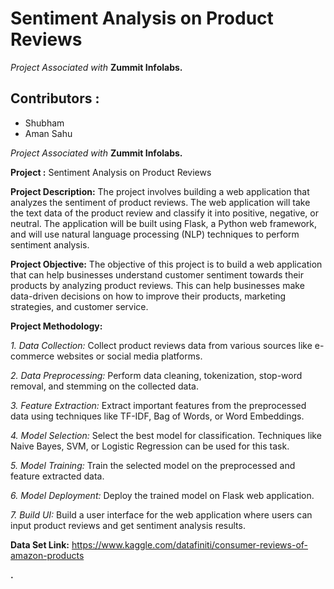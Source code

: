 # Sentiment Analysis on Product Reviews
*Project Associated with* **Zummit Infolabs.**

## Contributors :
* Shubham
* Aman Sahu

*Project Associated with* **Zummit Infolabs.**

**Project :** Sentiment Analysis on Product Reviews

**Project Description:**
The project involves building a web application that analyzes the sentiment of product reviews. The web application will take the text data of the product review and classify it into positive, negative, or neutral. The application will be built using Flask, a Python web framework, and will use natural language processing (NLP) techniques to perform sentiment analysis.

**Project Objective:**
The objective of this project is to build a web application that can help businesses understand customer sentiment towards their products by analyzing product reviews. This can help businesses make data-driven decisions on how to improve their products, marketing strategies, and customer service.

**Project Methodology:**

*1. Data Collection:* Collect product reviews data from various sources like e-commerce websites or social media platforms.

*2. Data Preprocessing:* Perform data cleaning, tokenization, stop-word removal, and stemming on the collected data.

*3. Feature Extraction:* Extract important features from the preprocessed data using techniques like TF-IDF, Bag of Words, or Word Embeddings.

*4. Model Selection:* Select the best model for classification. Techniques like Naive Bayes, SVM, or Logistic Regression can be used for this task.

*5. Model Training:* Train the selected model on the preprocessed and feature extracted data.

*6. Model Deployment:* Deploy the trained model on Flask web application.

*7. Build UI:* Build a user interface for the web application where users can input product reviews and get sentiment analysis results.

**Data Set Link:**
https://www.kaggle.com/datafiniti/consumer-reviews-of-amazon-products

**.**
